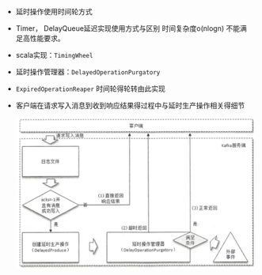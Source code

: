 - 延时操作使用时间轮方式
- Timer， DelayQueue延迟实现使用方式与区别 时间复杂度o(nlogn) 不能满足高性能要求。
- scala实现：```TimingWheel```

- 延时操作管理器：```DelayedOperationPurgatory```

- ```ExpiredOperationReaper``` 时间轮得轮转由此实现

- 客户端在请求写入消息到收到响应结果得过程中与延时生产操作相关得细节

  ![image-20200514233254322](assets/image-20200514233254322.png)